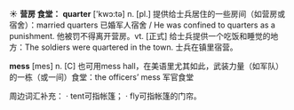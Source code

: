 ☀ <span class="category">**营房 食堂：**</span>
<span class="vocabulary">**quarter**</span> ['kwɔ:tə] 
<span class="definition">n. [pl.] 提供给士兵居住的一些房间（如营房或宿舍）：</span>married quarters 已婚军人宿舍 / He was confined to quarters as a punishment. 他被罚不得离开营房。<span class="definition">vt. [正式] 给士兵提供一个吃饭和睡觉的地方：</span>The soldiers were quartered in the town. 士兵在镇里宿营。

<span class="vocabulary">**mess**</span> [mes] 
<span class="definition">n. [C] 也可用mess hall，在美语里尤其如此，武装力量（如军队）的一栋（或一间）食堂：</span>the officers’ mess 军官食堂

周边词汇补充：
· tent可指帐篷；
· fly可指帐篷的门帘。

